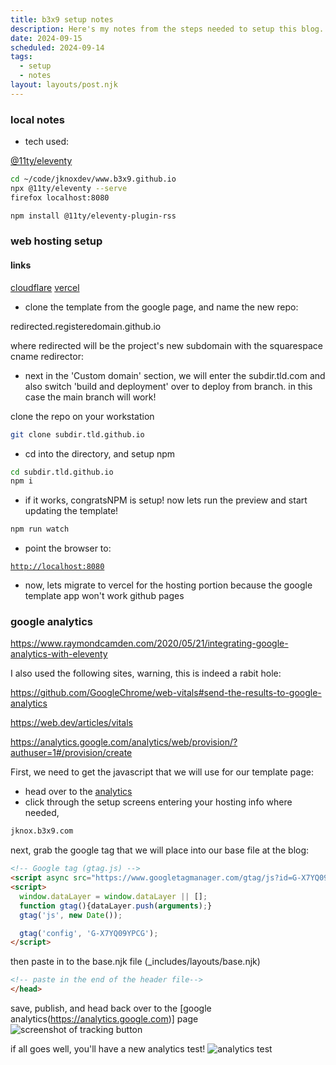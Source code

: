 ```yaml
---
title: b3x9 setup notes
description: Here's my notes from the steps needed to setup this blog.
date: 2024-09-15
scheduled: 2024-09-14
tags:
  - setup
  - notes
layout: layouts/post.njk
---
```


### local notes

- tech used: 

[@11ty/eleventy ](https://www.11ty.dev/)

```bash
cd ~/code/jknoxdev/www.b3x9.github.io
npx @11ty/eleventy --serve
firefox localhost:8080
```

```bash
npm install @11ty/eleventy-plugin-rss
```

### web hosting setup 

#### links
[cloudflare](https://www.cloudflare.com/)
[vercel](https://www.vercel.com)


- clone the template from the google page, and name the new repo: 

redirected.registeredomain.github.io

where redirected will be the project's new subdomain with the squarespace cname redirector: 

- next in the 'Custom domain' section, we will enter the subdir.tld.com and also switch 'build and deployment' over to deploy from branch. in this case the main branch will work!

clone the repo on your workstation

```bash
git clone subdir.tld.github.io
```

- cd into the directory, and setup npm

```bash
cd subdir.tld.github.io
npm i
```

- if it works, congratsNPM is setup! now lets run the preview and start updating the template! 

```bash
npm run watch
```

- point the browser to: 

[`http://localhost:8080`](http://localhost:8080)

- now, lets migrate to vercel for the hosting portion because the google template app won't work github pages

### google analytics

https://www.raymondcamden.com/2020/05/21/integrating-google-analytics-with-eleventy

I also used the following sites, warning, this is indeed a rabit hole: 

https://github.com/GoogleChrome/web-vitals#send-the-results-to-google-analytics

https://web.dev/articles/vitals

https://analytics.google.com/analytics/web/provision/?authuser=1#/provision/create


First, we need to get the javascript that we will use for our template page:
- head over to the [analytics](https://analytics.google.com)
- click through the setup screens entering your hosting info where needed, 

```html
jknox.b3x9.com
```
next, grab the google tag that we will place into our base file at the blog:
```html
<!-- Google tag (gtag.js) -->
<script async src="https://www.googletagmanager.com/gtag/js?id=G-X7YQ09YPCG"></script>
<script>
  window.dataLayer = window.dataLayer || [];
  function gtag(){dataLayer.push(arguments);}
  gtag('js', new Date());

  gtag('config', 'G-X7YQ09YPCG');
</script>
```

then paste in to the base.njk file (_includes/layouts/base.njk)
```html
<!-- paste in the end of the header file-->
</head>
```

save, publish, and head back over to the [google analytics(https://analytics.google.com)] page
![screenshot of tracking button](https://imagedelivery.net/h6duaPVMwqSx6OPYA68aOw/0c916d3b-3409-40dd-d657-a28ea13c6700/public)

if all goes well, you'll have a new analytics test!
![analytics test](https://imagedelivery.net/h6duaPVMwqSx6OPYA68aOw/3d5e31d6-9650-4f56-eaf7-23a1cdbb1400/public)